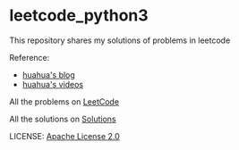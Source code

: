 # leetcode_python3
This repository shares my solutions of problems in leetcode 

Reference:

- [huahua's blog](https://zxi.mytechroad.com/blog/)
- [huahua's videos](https://www.youtube.com/user/xxfflower/playlists)


All the problems on [LeetCode](https://leetcode.com/problemset/all/)  


All the solutions on [Solutions](https://github.com/Jian-Chueng/leetcode_python3/tree/master/Solutions)

LICENSE: [Apache License 2.0](https://github.com/Jian-Chueng/leetcode_python3/blob/master/LICENSE)
